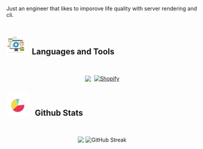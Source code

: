 

<br>

Just an engineer that likes to imporove life quality with server rendering and cli.
<br> <br>

## <picture> <img src = "./public/tools.gif?raw=true" width = 50px style="margin-right: 12px;"> </picture> Languages and Tools

<br>

<p align="center" style="white-space: nowrap;">
  <span style="display: inline-block;">
    <a href="https://skillicons.dev" rel="nofollow">
      <img 
        src="https://skillicons.dev/icons?i=remix,js,ts,go,docker,postgres,vim&perline=8" 
        style="vertical-align: middle; max-width: 100%;" 
      />
    </a>
  </span>
  <span style="display: inline-block;">
    <a href="https://shopify.dev" rel="nofollow">
      <img 
        width="50" 
        height="50" 
        src="https://img.icons8.com/nolan/64/shopify.png" 
        alt="Shopify" 
        style="vertical-align: middle; margin-left: 4px;" 
      />
    </a>
  </span>
</p>



## <picture> <img src = "./public/stats.gif?raw=true" width = 60px style="margin-right: 10px;"> </picture> Github Stats

<br>

<p align="center">

  <img src="https://github-readme-stats.vercel.app/api/top-langs/?username=JoNelson98&theme=transparent&hide_border=true&include_all_commits=true&count_private=true&layout=compact" align="center" />
  <img src="https://streak-stats.demolab.com?user=JoNelson98&theme=transparent&hide_border=true" alt="GitHub Streak" align="center" />
</p>
